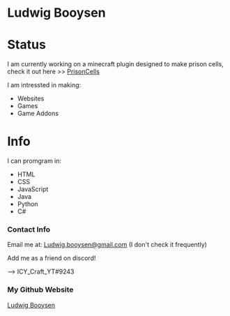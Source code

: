 
<h1>Ludwig Booysen</h1>

<h1>Status</h1>
<p>I am currently working on a minecraft plugin designed to make prison cells, check it out here >> <a href="https://github.com/LudwigBooysen/PrisonCells">PrisonCells</a></p>

<p>I am intressted in making:</p>
<ul>
  <li>Websites</li>
  <li>Games</li>
  <li>Game Addons</li>
</ul>

<h1>Info</h1>
<p>I can promgram in:</p>
<ul>
  <li>HTML</li>
  <li>CSS</li>
  <li>JavaScript</li>
  <li>Java</li>
  <li>Python</li>
  <li>C#</li>
</ul>
<h3>Contact Info</h3>

<p>Email me at: <a href = "mailto: ludwig.booysen@gmail.com">Ludwig.booysen@gmail.com</a> (I don't check it frequently)</p>

<p>Add me as a friend on discord!</p>
<p> --> ICY_Craft_YT#9243 </p>

<h3>My Github Website</h3>
<a href="https://LudwigBooysen.github.io">Ludwig Booysen</a>
